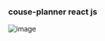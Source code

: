 ### couse-planner react js

![image](https://user-images.githubusercontent.com/88508599/171674965-20545df0-2966-475e-b453-aea5a8b7ca86.png)
